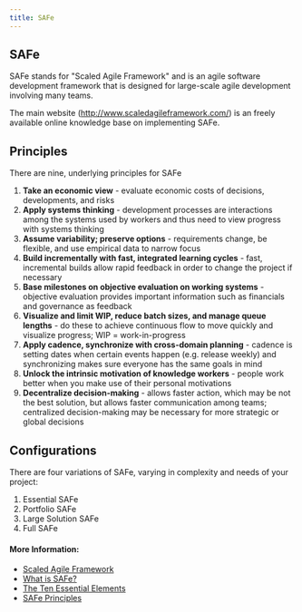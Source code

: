```yaml
---
title: SAFe
---
```

## SAFe

SAFe stands for "Scaled Agile Framework" and is an agile software development framework that is designed for large-scale agile development involving many teams.

The main website (<a target='_blank' rel='nofollow' href="http://www.scaledagileframework.com/">http://www.scaledagileframework.com/</a>) is an freely available online knowledge base on implementing SAFe.

## Principles

There are nine, underlying principles for SAFe

1. **Take an economic view** - evaluate economic costs of decisions, developments, and risks
2. **Apply systems thinking** - development processes are interactions among the systems used by workers and thus need to view progress with systems thinking
3. **Assume variability; preserve options** - requirements change, be flexible, and use empirical data to narrow focus
4. **Build incrementally with fast, integrated learning cycles** - fast, incremental builds allow rapid feedback in order to change the project if necessary
5. **Base milestones on objective evaluation on working systems** - objective evaluation provides important information such as financials and governance as feedback
6. **Visualize and limit WIP, reduce batch sizes, and manage queue lengths** - do these to achieve continuous flow to move quickly and visualize progress; WIP = work-in-progress
7. **Apply cadence, synchronize with cross-domain planning** - cadence is setting dates when certain events happen (e.g. release weekly) and synchronizing makes sure everyone has the same goals in mind
8. **Unlock the intrinsic motivation of knowledge workers** - people work better when you make use of their personal motivations
9. **Decentralize decision-making** - allows faster action, which may be not the best solution, but allows faster communication among teams; centralized decision-making may be necessary for more strategic or global decisions

## Configurations

There are four variations of SAFe, varying in complexity and needs of your project:

1. Essential SAFe
2. Portfolio SAFe
3. Large Solution SAFe
4. Full SAFe

#### More Information:

- <a href="https://en.wikipedia.org/wiki/Scaled_Agile_Framework" target="_blank" rel="nofollow">Scaled Agile Framework</a>
- <a href="http://www.scaledagileframework.com/what-is-safe/" target="_blank" rel="nofollow">What is SAFe?</a>
- <a href="http://www.scaledagileframework.com/essential-safe/" target="_blank" rel="nofollow">The Ten Essential Elements</a>
- <a href="http://www.scaledagileframework.com/safe-lean-agile-principles/" target="_blank" rel="nofollow">SAFe Principles</a>
